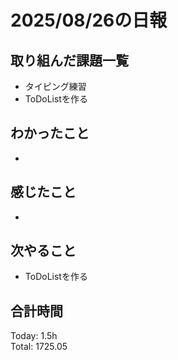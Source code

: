 # 2025/08/26の日報
## 取り組んだ課題一覧
* タイピング練習
* ToDoListを作る
## わかったこと 
* 
## 感じたこと
* 
## 次やること
* ToDoListを作る
##  合計時間 
Today: 1.5h<br>
Total: 1725.05
